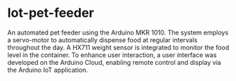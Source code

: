 # Iot-pet-feeder

An automated pet feeder using the Arduino MKR 1010. The system employs a servo-motor to automatically dispense food at regular intervals throughout the day. A HX711 weight sensor is integrated to monitor the food level in the container. To enhance user interaction, a user interface was developed on the Arduino Cloud, enabling remote control and display via the Arduino IoT application.
